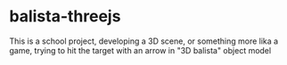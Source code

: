 # balista-threejs
This is a school project, developing a 3D scene, or something more lika a game, trying to hit the target with an arrow in "3D balista" object model
